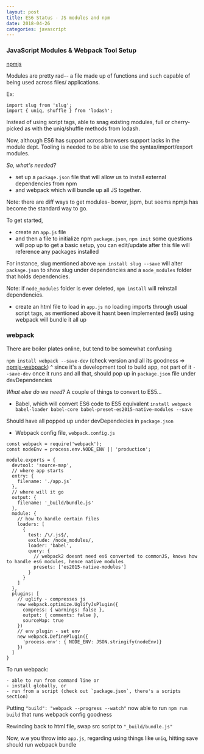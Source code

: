 ```yaml
---
layout: post
title: ES6 Status - JS modules and npm
date: 2018-04-26
categories: javascript
---
```


### JavaScript Modules & Webpack Tool Setup

[npmjs](https://www.npmjs.com/)

Modules are pretty rad-- a file made up of functions and such capable of being used across files/ applications.

Ex:
```
import slug from 'slug';
import { uniq, shuffle } from 'lodash';

```
Instead of using script tags, able to snag existing modules, full or cherry-picked as with the uniq/shuffle methods from lodash.

Now, although ES6 has support across browsers support lacks in the module dept. Tooling is needed to be able to use the syntax/import/export modules.

*So, what's needed?*
  - set up a `package.json` file that will allow us to install external dependencies from npm
  - and webpack which will bundle up all JS together.
  
Note: there are diff ways to get modules- bower, jspm, but seems npmjs has become the standard way to go.

To get started,
  - create an `app.js` file 
  - and then a file to initialize npm `package.json`, `npm init`
  some questions will pop up to get a basic setup, you can edit/update after
  this file will reference any packages installed
  
 For instance, slug mentioned above `npm install slug --save` will alter `package.json` to show slug under dependencies and a `node_modules` folder that holds dependencies.
 
 Note: if `node_modules` folder is ever deleted, `npm install` will reinstall dependencies.
 
  - create an html file to load in `app.js`
    no loading imports through usual script tags, as mentioned above it hasnt been implemented (es6)
    using webpack will bundle it all up
    
 ### webpack
 There are boiler plates online, but tend to be somewhat confusing
 
 `npm install webpack --save-dev` (check version and all its goodness => [npmjs-webpack](https://www.npmjs.com/package/webpack))
 ^ since it's a development tool to build app, not part of it `--save-dev`
 once it runs and all that, should pop up in `package.json` file under devDependencies
 
 *What else do we need?*
 A couple of things to convert to ES5...
 
  - Babel, which will convert ES6 code to ES5 equivalent
  `install webpack babel-loader babel-core babel-preset-es2015-native-modules --save`
  
  Should have all popped up under devDependecies in `package.json`
  
  - Webpack config file, `webpack.config.js`
  ```
  const webpack = require('webpack');
  const nodeEnv = process.env.NODE_ENV || 'production';
  
  module.exports = {
    devtool: 'source-map',
    // where app starts
    entry: {
      filename: './app.js`
    },
    // where will it go
    output: {
      filename: '_build/bundle.js'
    },
    module: {
      // how to handle certain files
      loaders: [
        {
          test: /\/.js$/,
          exclude: /node_modules/,
          loader: 'babel',
          query: {
            // webpack2 doesnt need es6 converted to commonJS, knows how to handle es6 modules, hence native modules
            presets: ['es2015-native-modules']
          }
        }
      ]
    },
    plugins: [
      // uglify - compresses js
      new webpack.optimize.UglifyJsPlugin({
        compress: { warnings: false },
        output: { comments: false },
        sourceMap: true
      })
      // env plugin - set env
      new webpack.DefinePlugin({
        'process.env': { NODE_ENV: JSON.stringify(nodeEnv)}
      })
    ]
  }
  
  ```
  To run webpack:
  
    - able to run from command line or 
    - install globally, or
    - run from a script (check out `package.json`, there's a scripts section)
    
   Putting `"build": "webpack --progress --watch"` now able to run `npm run build` that runs webpack config goodness
   
Rewinding back to html file, swap src script to `"_build/bundle.js"`

Now, w.e you throw into `app.js`, regarding using things like `uniq`, hitting save should run webpack bundle

